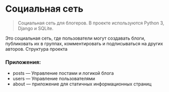 # Социальная сеть

>Социальная сеть для блогеров. 
>В проекте используются Python 3, Django и SQLite.

Это социальная сеть, где пользователи могут создавать блоги, публиковать их в группах, комментировать и подписываться на других авторов. Структура проекта 

### Приложения: 
+ posts — Управление постами и логикой блога
+ users — Управление пользователями
+ about — приложение для статичных информационных страниц
